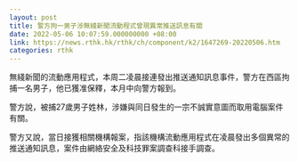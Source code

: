 ```yaml
---
layout: post
title: 警方拘一男子涉無綫新聞流動程式曾現異常推送訊息有關
date: 2022-05-06 10:07:59.000000000 +08:00
link: https://news.rthk.hk/rthk/ch/component/k2/1647269-20220506.htm
categories: rthk
---
```


無綫新聞的流動應用程式，本周二凌晨接連發出推送通知訊息事件，警方在西區拘捕一名男子，他已獲准保釋，本月中向警方報到。

警方說，被捕27歲男子姓林，涉嫌與同日發生的一宗不誠實意圖而取用電腦案件有關。

警方又說，當日接獲相關機構報案，指該機構流動應用程式在凌晨發出多個異常的推送通知訊息，案件由網絡安全及科技罪案調查科接手調查。
